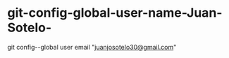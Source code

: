 # git-config-global-user-name-Juan-Sotelo-
git config--global user email "juanjosotelo30@gmail.com"
